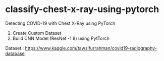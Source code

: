 # classify-chest-x-ray-using-pytorch
Detecting COVID-19 with Chest X-Ray using PyTorch

1. Create Custom Dataset
2. Build CNN Model (ResNet -1 8) using PytTorch

Dataset : https://www.kaggle.com/tawsifurrahman/covid19-radiography-database
